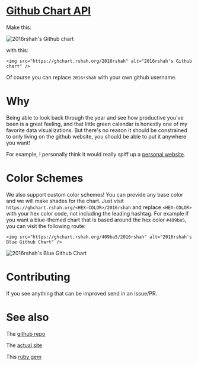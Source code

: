 # [Github Chart API](https://ghchart.rshah.org)

Make this:

![2016rshah's Github chart](https://ghchart.rshah.org/2016rshah)

with this:

    <img src="https://ghchart.rshah.org/2016rshah" alt="2016rshah's Github chart" />

Of course you can replace `2016rshah` with your own github username.

# Why

Being able to look back through the year and see how productive you've been is a great feeling, and that little green calendar is honestly one of my favorite data visualizations. But there's no reason it should be constrained to only living on the github website, you should be able to put it anywhere you want!

For example, I personally think it would really spiff up a [personal website](https://www.rshah.org/).

# Color Schemes

We also support custom color schemes! You can provide any base color and we will make shades for the chart. Just visit `https://ghchart.rshah.org/<HEX-COLOR>/2016rshah` and replace `<HEX-COLOR>` with your hex color code, not including the leading hashtag. For example if you want a blue-themed chart that is based around the hex color `#409ba5`, you can visit the following route:

    <img src="https://ghchart.rshah.org/409ba5/2016rshah" alt="2016rshah's Blue Github Chart" />

![2016rshah's Blue Github Chart](https://ghchart.rshah.org/409ba5/2016rshah)


# Contributing

If you see anything that can be improved send in an issue/PR. 

# See also 
The [github repo](https://github.com/2016rshah/githubchart-api)

The [actual site](https://ghchart.rshah.org)

This [ruby gem](https://github.com/akerl/githubchart)

